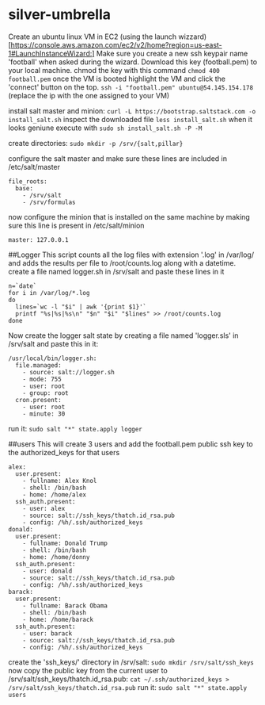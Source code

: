 # silver-umbrella
Create an ubuntu linux VM in EC2 (using the launch wizzard)[https://console.aws.amazon.com/ec2/v2/home?region=us-east-1#LaunchInstanceWizard:]
Make sure you create a new ssh keypair name 'football' when asked during the wizard.
Download this key (football.pem) to your local machine.
chmod the key with this command ```chmod 400 football.pem```
once the VM is booted highlight the VM and click the 'connect' button on the top.
```ssh -i "football.pem" ubuntu@54.145.154.178``` (replace the ip with the one assigned to your VM)

install salt master and minion: ```curl -L https://bootstrap.saltstack.com -o install_salt.sh```
inspect the downloaded file ```less install_salt.sh```
when it looks geniune execute with ```sudo sh install_salt.sh -P -M```

create directories: ```sudo mkdir -p /srv/{salt,pillar}```

configure the salt master and make sure these lines are included in /etc/salt/master
```
file_roots:
  base:
    - /srv/salt
    - /srv/formulas
```
now configure the minion that is installed on the same machine by making sure this line is present in /etc/salt/minion
```
master: 127.0.0.1
```

##Logger
This script counts all the log files with extension '.log' in /var/log/ and adds the results per file to /root/counts.log along with a datetime.
create a file named logger.sh in /srv/salt and paste these lines in it
```
n=`date`
for i in /var/log/*.log
do
  lines=`wc -l "$i" | awk '{print $1}'`
  printf "%s|%s|%s\n" "$n" "$i" "$lines" >> /root/counts.log
done
```
Now create the logger salt state by creating a file named 'logger.sls' in /srv/salt and paste this in it:
```
/usr/local/bin/logger.sh:
  file.managed:
    - source: salt://logger.sh
    - mode: 755
    - user: root
    - group: root
  cron.present:
    - user: root
    - minute: 30
```
run it: ```sudo salt "*" state.apply logger```

##users
This will create 3 users and add the football.pem public ssh key to the authorized_keys for that users
```
alex:
  user.present:
    - fullname: Alex Knol
    - shell: /bin/bash
    - home: /home/alex
  ssh_auth.present:
    - user: alex
    - source: salt://ssh_keys/thatch.id_rsa.pub
    - config: /%h/.ssh/authorized_keys
donald:
  user.present:
    - fullname: Donald Trump
    - shell: /bin/bash
    - home: /home/donny
  ssh_auth.present:
    - user: donald
    - source: salt://ssh_keys/thatch.id_rsa.pub
    - config: /%h/.ssh/authorized_keys
barack:
  user.present:
    - fullname: Barack Obama
    - shell: /bin/bash
    - home: /home/barack
  ssh_auth.present:
    - user: barack
    - source: salt://ssh_keys/thatch.id_rsa.pub
    - config: /%h/.ssh/authorized_keys
```
create the 'ssh_keys/' directory in /srv/salt:
```sudo mkdir /srv/salt/ssh_keys```
now copy the public key from the current user to /srv/salt/ssh_keys/thatch.id_rsa.pub:
```cat ~/.ssh/authorized_keys > /srv/salt/ssh_keys/thatch.id_rsa.pub```
run it: ```sudo salt "*" state.apply users```
